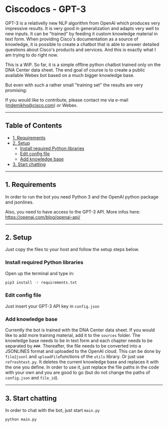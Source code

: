 # Ciscodocs - GPT-3

GPT-3 is a relativelly new NLP algorithm from OpenAI which produces very impressive results. 
It is very good in generalization and adapts very well to new inputs. It can be "trained" 
by feeding it custom knowledge material in text form. When providing Cisco's documentation
as a source of knowledge, it is possible to create a chatbot that is able to answer detailed 
questions about Cisco's products and services. And this is exactly what I am trying to do right now.

This is a WiP. So far, it is a simple offline python chatbot trained only on the DNA Center data sheet.
The end goal of course is to create a public available Webex bot based on a much bigger knowledge base.

But even with such a rather small "training set" the results are very promising:

If you would like to contribute, please contact me via e-mail (mdemikho@cisco.com) or Webex.

---
## Table of Contents
  * [1. Requirements](#1-requirements)
  * [2. Setup](#2-setup)
    + [Install required Python libraries](#install-required-python-libraries)
    + [Edit config file](#edit-config-file)
    + [Add knowledge base](#add-knowledge-base)
  * [3. Start chatting](#3-start-chatting)

---

## 1. Requirements

In order to run the bot you need Python 3 and the OpenAI python package and jsonlines.

Also, you need to have access to the GPT-3 API. More infos here:
https://openai.com/blog/openai-api/

---

## 2. Setup

Just copy the files to your host and follow the setup steps below.

### Install required Python libraries
Open up the terminal and type in:

```bash
pip3 install -r requirements.txt
```
### Edit config file
Just insert your GPT-3 API key in `config.json`

### Add knowledge base
Currently the bot is trained with the DNA Center data sheet. If you would like to add more training material, add it
to the `sources` folder. The knowledge base needs to be in text form and each chapter needs to be separated by `###`.
Thereafter, the file needs to be converted into a JSONLINES format and uploaded to the OpenAI cloud. This can be done
by `file2jsonl` and `uploadFile`functions of the `utils` library. Or just use `refreshtest.py`. It deletes the current
knowledge base and replaces it with the one you define. In order to use it, just replace the file paths in the code with
your own and you are good to go (but do not change the paths of `config.json` and `file_id`).

---

## 3. Start chatting
In order to chat with the bot, just start `main.py`

```bash
python main.py
```
